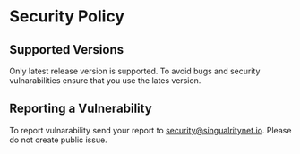 # Security Policy

## Supported Versions

Only latest release version is supported. To avoid bugs and security vulnarabilities ensure that you use the lates version.

## Reporting a Vulnerability

To report vulnarability send your report to [security@singualritynet.io](mailto:security@singualritynet.io). Please do not create public issue.
